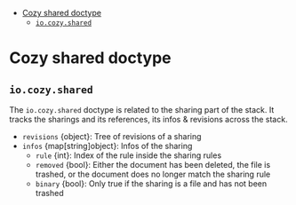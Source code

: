 - [Cozy shared doctype](#cozy-shared-doctype)
  - [`io.cozy.shared`](#iocozyshared)

# Cozy shared doctype

## `io.cozy.shared`

The `io.cozy.shared` doctype is related to the sharing part of the stack. It
tracks the sharings and its references, its infos & revisions across the stack.

- `revisions` {object}: Tree of revisions of a sharing
- `infos` {map[string]object}: Infos of the sharing
  - `rule` {int}: Index of the rule inside the sharing rules
  - `removed` {bool}: Either the document has been deleted, the file is trashed,
    or the document does no longer match the sharing rule
  - `binary` {bool}: Only true if the sharing is a file and has not been
    trashed
